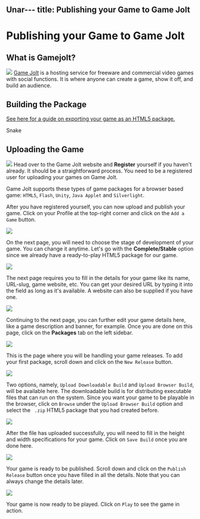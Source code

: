 Unar---
title: Publishing your Game to Game Jolt
---
# Publishing your Game to Game Jolt

## What is Gamejolt?

![](/gdevelop5/gamejolt-bolt-light-3x.988c6e84.png) [Game Jolt](https://gamejolt.com/) is a hosting service for freeware and commercial video games with social functions. It is where anyone can create a game, show it off, and build an audience.

## Building the Package

[See here for a guide on exporting your game as an HTML5 package.](/gdevelop5/publishing/html5_game_in_a_local_folder)

Snake

## Uploading the Game

[![](/gdevelop5/publishing/gamejolt_logo.png)](https://gamejolt.com/join) Head over to the Game Jolt website and **Register** yourself if you haven't already. It should be a straightforward process. You need to be a registered user for uploading your games on Game Jolt.

Game Jolt supports these types of game packages for a browser based game: `HTML5`, `Flash`, `Unity`, `Java Applet` and `Silverlight`.

After you have registered yourself, you can now upload and publish your game. Click on your Profile at the top-right corner and click on the `Add a Game` button.

![](/gdevelop5/publishing/screenshot_20190610212011.png)

On the next page, you will need to choose the stage of development of your game. You can change it anytime. Let's go with the **Complete/Stable** option since we already have a ready-to-play HTML5 package for our game.

![](/gdevelop5/publishing/screenshot_20190610212045.png)

The next page requires you to fill in the details for your game like its name, URL-slug, game website, etc. You can get your desired URL by typing it into the field as long as it's available. A website can also be supplied if you have one.

![](/gdevelop5/publishing/screenshot_20190610212146.png)

Continuing to the next page, you can further edit your game details here, like a game description and banner, for example. Once you are done on this page, click on the **Packages** tab on the left sidebar.

![](/gdevelop5/publishing/screenshot_20190610212729.png)

This is the page where you will be handling your game releases. To add your first package, scroll down and click on the `New Release` button.

![](/gdevelop5/publishing/screenshot_20190610212747.png)

Two options, namely, `Upload Downloadable Build` and `Upload Browser Build`, will be available here. The downloadable build is for distributing executable files that can run on the system. Since you want your game to be playable in the browser, click on `Browse` under the `Upload Browser Build` option and select the ` .zip` HTML5 package that you had created before.

![](/gdevelop5/publishing/screenshot_20190610213123.png)

After the file has uploaded successfully, you will need to fill in the height and width specifications for your game. Click on `Save Build` once you are done here.

![](/gdevelop5/publishing/screenshot_20190610213202.png)

Your game is ready to be published. Scroll down and click on the `Publish Release` button once you have filled in all the details. Note that you can always change the details later.

![](/gdevelop5/publishing/screenshot_20190610213230.png)

Your game is now ready to be played. Click on `Play` to see the game in action.
